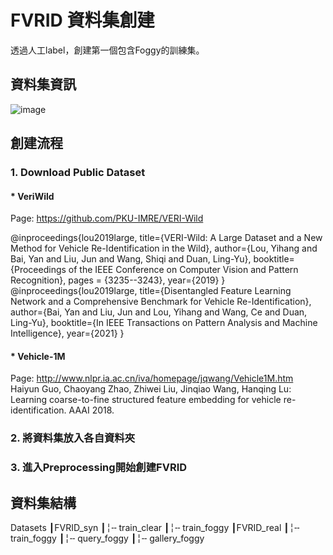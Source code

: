 # FVRID 資料集創建
透過人工label，創建第一個包含Foggy的訓練集。
## 資料集資訊
![image](https://github.com/Cihsaing/SJDL-Foggy-Vehicle-Re-Identification--AAAI2022/blob/master/Datasets/Dataset.png)

## 創建流程
### 1. Download Public Dataset
#### * VeriWild
Page: https://github.com/PKU-IMRE/VERI-Wild

@inproceedings{lou2019large,
title={VERI-Wild: A Large Dataset and a New Method for Vehicle Re-Identification in the Wild},
author={Lou, Yihang and Bai, Yan and Liu, Jun and Wang, Shiqi and Duan, Ling-Yu},
booktitle={Proceedings of the IEEE Conference on Computer Vision and Pattern Recognition},
pages = {3235--3243},
year={2019}
} <br> 
@inproceedings{lou2019large,
 title={Disentangled Feature Learning Network and a Comprehensive Benchmark for Vehicle Re-Identification},
 author={Bai, Yan and Liu, Jun and Lou, Yihang and Wang, Ce and Duan, Ling-Yu},
 booktitle={In IEEE Transactions on Pattern Analysis and Machine Intelligence},
 year={2021}
}

#### * Vehicle-1M
Page: http://www.nlpr.ia.ac.cn/iva/homepage/jqwang/Vehicle1M.htm <br> 
Haiyun Guo, Chaoyang Zhao, Zhiwei Liu, Jinqiao Wang, Hanqing Lu: Learning coarse-to-fine structured feature embedding for vehicle re-identification. AAAI 2018.

### 2. 將資料集放入各自資料夾
### 3. 進入Preprocessing開始創建FVRID

## 資料集結構
Datasets
┃FVRID_syn
┃╎╌ train_clear
┃╎╌ train_foggy
┃FVRID_real 
┃╎╌ train_foggy
┃╎╌ query_foggy
┃╎╌ gallery_foggy

